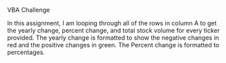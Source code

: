 VBA Challenge

In this assignment, I am looping through all of the rows in column A to get the yearly change, percent change, and total stock volume for every ticker  provided. 
The yearly change is formatted to show the negative changes in red and the positive changes in green. 
The Percent change is formatted to percentages. 